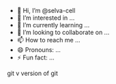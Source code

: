 - 👋 Hi, I’m @selva-cell
- 👀 I’m interested in ...
- 🌱 I’m currently learning ...
- 💞️ I’m looking to collaborate on ...
- 📫 How to reach me ...
- 😄 Pronouns: ...
- ⚡ Fun fact: ...

<!---
selva-cell/selva-cell is a ✨ special ✨ repository because its `README.md` (this file) appears on your GitHub profile.
You can click the Preview link to take a look at your changes.
--->git v version of git

